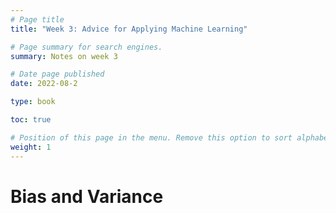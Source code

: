```yaml
---
# Page title
title: "Week 3: Advice for Applying Machine Learning"

# Page summary for search engines.
summary: Notes on week 3

# Date page published
date: 2022-08-2

type: book

toc: true

# Position of this page in the menu. Remove this option to sort alphabetically.
weight: 1
---
```


# Bias and Variance